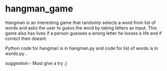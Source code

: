 # hangman_game

 Hangman is an interesting game that randomly selects a word from list of words and asks
the user to guess the word by taking letters as input.
This game also has lives if a person guesses a wrong letter he looses a life
and if correct then doesnt. 


Python code for hangman is in hangman.py and code for list of words is in words.py .

suggestion:- Must give a try ;)
